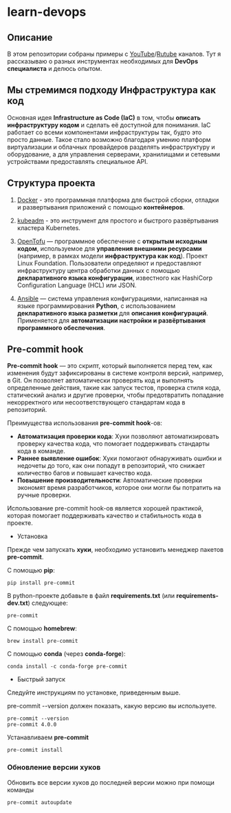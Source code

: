 # learn-devops

## Описание

В этом репозитории собраны примеры с [YouTube](https://www.youtube.com/@fedor_batonogov)/[Rutube](https://rutube.ru/channel/31656928) каналов.
Тут я рассказываю о разных инструментах необходимых для **DevOps специалиста** и делюсь опытом.

## Мы стремимся подходу **Инфраструктура как код**

Основная идея **Infrastructure as Code (IaC)** в том, чтобы **описать инфраструктуру кодом** и сделать её доступной для понимания. IaC работает со всеми компонентами инфраструктуры так, будто это просто данные. Такое стало возможно благодаря умению платформ виртуализации и облачных провайдеров разделять инфраструктуру и оборудование, а для управления серверами, хранилищами и сетевыми устройствами предоставлять специальное API.

## Структура проекта

1. [Docker](./docker/) - это программная платформа для быстрой сборки, отладки и развертывания приложений с помощью **контейнеров**.

2. [kubeadm](./kubeadm/) - это инструмент для простого и быстрого развёртывания кластера Kubernetes.

3. [OpenTofu](./opnetofu/) — программное обеспечение с **открытым исходным кодом**, используемое для **управления внешними ресурсами** (например, в рамках модели **инфраструктура как код**). Проект Linux Foundation. Пользователи определяют и предоставляют инфраструктуру центра обработки данных с помощью **декларативного языка конфигурации**, известного как HashiCorp Configuration Language (HCL) или JSON.

4. [Ansible](./ansible/) — система управления конфигурациями, написанная на языке программирования **Python**, с использованием **декларативного языка разметки** для **описания конфигураций**. Применяется для **автоматизации настройки и развёртывания программного обеспечения**.

## Pre-commit hook

**Pre-commit hook** — это скрипт, который выполняется перед тем, как изменения будут зафиксированы в системе контроля версий, например, в Git.
Он позволяет автоматически проверять код и выполнять определенные действия, такие как запуск тестов, проверка стиля кода, статический анализ и другие проверки, чтобы предотвратить попадание некорректного или несоответствующего стандартам кода в репозиторий.

Преимущества использования **pre-commit hook**-ов:

- **Автоматизация проверки кода**: Хуки позволяют автоматизировать проверку качества кода, что помогает поддерживать стандарты кода в команде.
- **Раннее выявление ошибок**: Хуки помогают обнаруживать ошибки и недочеты до того, как они попадут в репозиторий, что снижает количество багов и повышает качество кода.
- **Повышение производительности**: Автоматические проверки экономят время разработчиков, которое они могли бы потратить на ручные проверки.

Использование pre-commit hook-ов является хорошей практикой, которая помогает поддерживать качество и стабильность кода в проекте.

- Установка

Прежде чем запускать **хуки**, необходимо установить менеджер пакетов **pre-commit**.

С помощью **pip**:

```console
pip install pre-commit
```

В python-проекте добавьте в файл **requirements.txt** (или **requirements-dev.txt**) следующее:

```text
pre-commit
```

С помощью **homebrew**:

```console
brew install pre-commit
```

С помощью **conda** (через **conda-forge**):

```console
conda install -c conda-forge pre-commit
```

- Быстрый запуск

Следуйте инструкциям по установке, приведенным выше.

pre-commit --version должен показать, какую версию вы используете.

```console
pre-commit --version
pre-commit 4.0.0
```

Устанавливаем **pre-commit**

```console
pre-commit install
```

### Обновление версии хуков

Обновить все версии хуков до последней версии можно при помощи команды

```sh
pre-commit autoupdate
```
